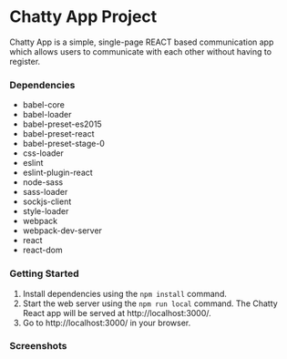 # Chatty App Project

Chatty App is a simple, single-page REACT based communication app which allows users to communicate with each other without having to register.

### Dependencies

- babel-core
- babel-loader
- babel-preset-es2015
- babel-preset-react
- babel-preset-stage-0
- css-loader
- eslint
- eslint-plugin-react
- node-sass
- sass-loader
- sockjs-client
- style-loader
- webpack
- webpack-dev-server
- react
- react-dom

### Getting Started

1. Install dependencies using the `npm install` command.
2. Start the web server using the `npm run local` command. The Chatty React app will be served at http://localhost:3000/.
3. Go to http://localhost:3000/ in your browser.

### Screenshots
